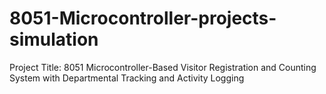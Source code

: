 # 8051-Microcontroller-projects-simulation
Project Title: 8051 Microcontroller-Based Visitor Registration and Counting System with Departmental Tracking and Activity Logging
